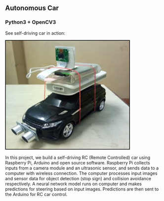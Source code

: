 ## Autonomous Car
### Python3 + OpenCV3

See self-driving car in action:  

<a href="https://www.youtube.com/watch?v=d9GSlv2bwZc
" target="_blank"><img src="https://raw.githubusercontent.com/rishabhjain02/Autonomous-Car/master/Images/RC-Car.JPG" width="400" height="350" border="2" /></a>

In this project, we build a self-driving RC (Remote Controlled) car using Raspberry Pi, Arduino and open source software. Raspberry Pi collects inputs from a camera module and an ultrasonic sensor, and sends data to a computer with wireless connection. The computer processes input images and sensor data for object detection (stop sign) and collision avoidance respectively. A neural network model runs on computer and makes predictions for steering based on input images. Predictions are then sent to the Arduino for RC car control. 
    

  

